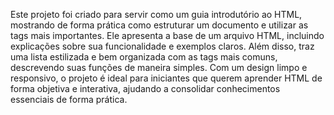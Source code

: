 Este projeto foi criado para servir como um guia introdutório ao HTML, mostrando de forma prática como estruturar um documento e utilizar as tags mais importantes.
Ele apresenta a base de um arquivo HTML, incluindo explicações sobre sua funcionalidade e exemplos claros. 
Além disso, traz uma lista estilizada e bem organizada com as tags mais comuns, descrevendo suas funções de maneira simples.
Com um design limpo e responsivo, o projeto é ideal para iniciantes que querem aprender HTML de forma objetiva e interativa, ajudando a consolidar conhecimentos essenciais de forma prática.
